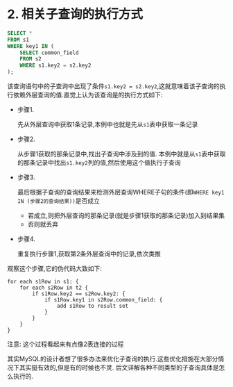 # 2. 相关子查询的执行方式

```sql
SELECT *
FROM s1 
WHERE key1 IN (
    SELECT common_field
    FROM s2
    WHERE s1.key2 = s2.key2
);
```

该查询语句中的子查询中出现了条件`s1.key2 = s2.key2`,这就意味着该子查询的执行依赖外层查询的值.直觉上认为该查询是的执行方式如下:

- 步骤1.

    先从外层查询中获取1条记录,本例中也就是先从`s1`表中获取一条记录

- 步骤2.

    从步骤1获取的那条记录中,找出子查询中涉及到的值.
    本例中就是从`s1`表中获取的那条记录中找出`s1.key2`列的值,然后使用这个值执行子查询

- 步骤3.

    最后根据子查询的查询结果来检测外层查询WHERE子句的条件(即`WHERE key1 IN (步骤2的查询结果))`是否成立
    - 若成立,则把外层查询的那条记录(就是步骤1获取的那条记录)加入到结果集
    - 否则就丢弃

- 步骤4.
  
    重复执行步骤1,获取第2条外层查询中的记录,依次类推

观察这个步骤,它的伪代码大致如下:

```
for each s1Row in s1: {
    for each s2Row in t2 {
        if s1Row.key2 == s2Row.key2: {
            if s1Row.key1 in s2Row.common_field: {
                add s1Row to result set
            }
        }
    }
}
```

注意: 这个过程看起来有点像2表连接的过程

其实MySQL的设计者想了很多办法来优化子查询的执行.这些优化措施在大部分情况下其实挺有效的,但是有的时候也不灵.
后文详解各种不同类型的子查询具体是怎么执行的.
